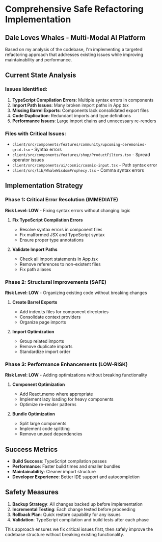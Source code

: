 # Comprehensive Safe Refactoring Implementation
## Dale Loves Whales - Multi-Modal AI Platform

Based on my analysis of the codebase, I'm implementing a targeted refactoring approach that addresses existing issues while improving maintainability and performance.

## Current State Analysis

### Issues Identified:
1. **TypeScript Compilation Errors**: Multiple syntax errors in components
2. **Import Path Issues**: Many broken import paths in App.tsx
3. **Missing Barrel Exports**: Components lack consolidated export files
4. **Code Duplication**: Redundant imports and type definitions
5. **Performance Issues**: Large import chains and unnecessary re-renders

### Files with Critical Issues:
- `client/src/components/features/community/upcoming-ceremonies-grid.tsx` - Syntax errors
- `client/src/components/features/shop/ProductFilters.tsx` - Spread operator issues
- `client/src/components/ui/cosmic/cosmic-input.tsx` - Path syntax error
- `client/src/lib/WhaleWisdomProphecy.tsx` - Comma syntax errors

## Implementation Strategy

### Phase 1: Critical Error Resolution (IMMEDIATE)
**Risk Level: LOW** - Fixing syntax errors without changing logic

1. **Fix TypeScript Compilation Errors**
   - Resolve syntax errors in component files
   - Fix malformed JSX and TypeScript syntax
   - Ensure proper type annotations

2. **Validate Import Paths**
   - Check all import statements in App.tsx
   - Remove references to non-existent files
   - Fix path aliases

### Phase 2: Structural Improvements (SAFE)
**Risk Level: LOW** - Organizing existing code without breaking changes

1. **Create Barrel Exports**
   - Add index.ts files for component directories
   - Consolidate context providers
   - Organize page imports

2. **Import Optimization**
   - Group related imports
   - Remove duplicate imports
   - Standardize import order

### Phase 3: Performance Enhancements (LOW-RISK)
**Risk Level: LOW** - Adding optimizations without breaking functionality

1. **Component Optimization**
   - Add React.memo where appropriate
   - Implement lazy loading for heavy components
   - Optimize re-render patterns

2. **Bundle Optimization**
   - Split large components
   - Implement code splitting
   - Remove unused dependencies

## Success Metrics

- **Build Success**: TypeScript compilation passes
- **Performance**: Faster build times and smaller bundles
- **Maintainability**: Cleaner import structure
- **Developer Experience**: Better IDE support and autocompletion

## Safety Measures

1. **Backup Strategy**: All changes backed up before implementation
2. **Incremental Testing**: Each change tested before proceeding
3. **Rollback Plan**: Quick restore capability for any issues
4. **Validation**: TypeScript compilation and build tests after each phase

This approach ensures we fix critical issues first, then safely improve the codebase structure without breaking existing functionality.